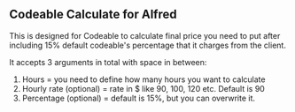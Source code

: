 ## Codeable Calculate for Alfred

This is designed for Codeable to calculate final price you need to put after including 15% default codeable's percentage that it charges from the client.

It accepts 3 arguments in total with space in between:

1. Hours = you need to define how many hours you want to calculate
2. Hourly rate (optional) = rate in $ like 90, 100, 120 etc. Default is 90
3. Percentage (optional) = default is 15%, but you can overwrite it.